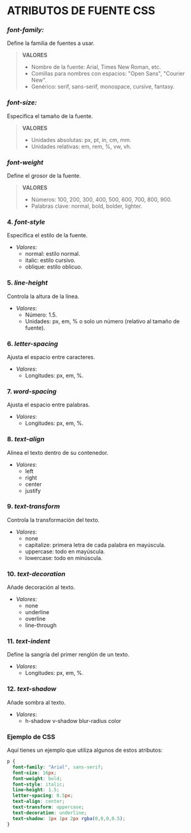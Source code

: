 # ATRIBUTOS DE FUENTE CSS

### ***font-family:***
Define la familia de fuentes a usar.
> **VALORES**
> - Nombre de la fuente: Arial, Times New Roman, etc.
> - Comillas para nombres con espacios: "Open Sans", "Courier New".
> - Genérico: serif, sans-serif, monospace, cursive, fantasy.

### ***font-size:***
Especifica el tamaño de la fuente.
> **VALORES**
> - Unidades absolutas: px, pt, in, cm, mm.
> - Unidades relativas: em, rem, %, vw, vh.

### ***font-weight***
Define el grosor de la fuente.
> **VALORES**
> - Números: 100, 200, 300, 400, 500, 600, 700, 800, 900.
> - Palabras clave: normal, bold, bolder, lighter.

### 4. *font-style*
   Especifica el estilo de la fuente.
   - *Valores*:
     - normal: estilo normal.
     - italic: estilo cursivo.
     - oblique: estilo oblicuo.

### 5. *line-height*
   Controla la altura de la línea.
   - *Valores*:
     - Número: 1.5.
     - Unidades: px, em, % o solo un número (relativo al tamaño de fuente).
     
### 6. *letter-spacing*
   Ajusta el espacio entre caracteres.
   - *Valores*:
     - Longitudes: px, em, %.

### 7. *word-spacing*
   Ajusta el espacio entre palabras.
   - *Valores*:
     - Longitudes: px, em, %.

### 8. *text-align*
   Alinea el texto dentro de su contenedor.
   - *Valores*:
     - left
     - right
     - center
     - justify

### 9. *text-transform*
   Controla la transformación del texto.
   - *Valores*:
     - none
     - capitalize: primera letra de cada palabra en mayúscula.
     - uppercase: todo en mayúscula.
     - lowercase: todo en minúscula.

### 10. *text-decoration*
   Añade decoración al texto.
   - *Valores*:
     - none
     - underline
     - overline
     - line-through

### 11. *text-indent*
   Define la sangría del primer renglón de un texto.
   - *Valores*:
     - Longitudes: px, em, %.

### 12. *text-shadow*
   Añade sombra al texto.
   - *Valores*:
     - h-shadow v-shadow blur-radius color

### Ejemplo de CSS
Aquí tienes un ejemplo que utiliza algunos de estos atributos:

```CSS
p {
  font-family: "Arial", sans-serif;
  font-size: 16px;
  font-weight: bold;
  font-style: italic;
  line-height: 1.5;
  letter-spacing: 0.5px;
  text-align: center;
  text-transform: uppercase;
  text-decoration: underline;
  text-shadow: 1px 1px 2px rgba(0,0,0,0.5);
}
```


